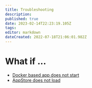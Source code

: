 ```yaml
---
title: Troubleshooting
description: 
published: true
date: 2023-02-14T22:23:19.105Z
tags: 
editor: markdown
dateCreated: 2022-07-18T21:06:01.982Z
---
```


# What if ...

- [Docker based app does not start](/en/troubleshooting/app-does-not-start)
- [AppStore does not load](/en/troubleshooting/appstore-does-not-load)